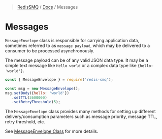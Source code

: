 >[RedisSMQ](../README.md) / [Docs](README.md) / Messages

# Messages

`MessageEnvelope` class is responsible for carrying application data, sometimes referred to as `message payload`, which may be delivered to a consumer to be processed asynchronously.

The message payload can be of any valid JSON data type. It may be a simple text message like `Hello world` or a complex data type like `{hello: 'world'}`.

```javascript
const { MessageEnvelope } = require('redis-smq');

const msg = new MessageEnvelope();
msg.setBody({hello: 'world'})
   .setTTL(3600000)
   .setRetryThreshold(5);
```

The `MessageEnvelope` class provides many methods for setting up different delivery/consumption parameters such as message priority, message TTL, retry threshold, etc.

See [MessageEnvelope Class](api/classes/MessageEnvelope.md) for more details.